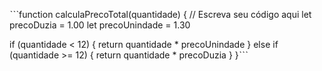 ˋˋˋfunction calculaPrecoTotal(quantidade) {
  // Escreva seu código aqui
  let precoDuzia = 1.00
  let precoUnindade = 1.30
  
  if (quantidade < 12) {
    return quantidade * precoUnindade
  } else if (quantidade >= 12) {
    return quantidade * precoDuzia
  }
}ˋˋˋ